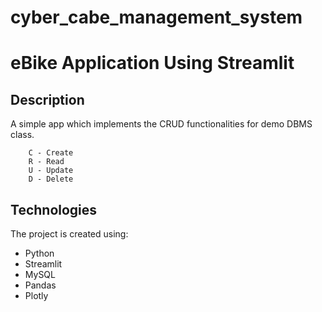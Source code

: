# cyber_cabe_management_system
# eBike Application Using Streamlit

## Description 
A simple app which implements the CRUD functionalities for demo DBMS class.

```
    C - Create
    R - Read
    U - Update
    D - Delete
```

## Technologies
The project is created using: 
* Python
* Streamlit
* MySQL
* Pandas
* Plotly
